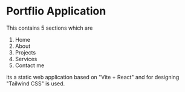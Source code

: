 # Portflio Application

This contains 5 sections which are 
1. Home
2. About
3. Projects
4. Services
5. Contact me 

its a static web application based on "Vite + React" and for designing "Tailwind CSS" is used.